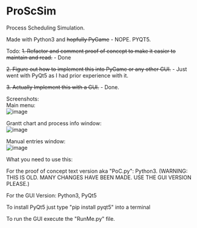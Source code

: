 # ProScSim
Process Scheduling Simulation. 

Made with Python3 and ~~hopfully PyGame~~ - NOPE. PYQT5.


Todo:
~~1. Refactor and comment proof of concept to make it easier to maintain and read.~~ - Done

~~2. Figure out how to implement this into PyGame or any other GUI.~~ - Just went with PyQt5 as I had prior experience with it.

~~3. Actually Implement this with a GUI.~~ - Done.

Screenshots:\
Main menu:\
![image](https://user-images.githubusercontent.com/54773956/125167651-f2894a00-e1a1-11eb-8125-5689dae3d9fb.png)

Grantt chart and process info window:\
![image](https://user-images.githubusercontent.com/54773956/125167669-02089300-e1a2-11eb-8874-f0b792d07438.png)

Manual entries window:\
![image](https://user-images.githubusercontent.com/54773956/125167728-3d0ac680-e1a2-11eb-955a-0fc8319e39a2.png)

What you need to use this:

For the proof of concept text version aka "PoC.py": Python3. (WARNING: THIS IS OLD. MANY CHANGES HAVE BEEN MADE. USE THE GUI VERSION PLEASE.)

For the GUI Version: Python3, PyQt5

To install PyQt5 just type "pip install pyqt5" into a terminal

To run the GUI execute the "RunMe.py" file.

